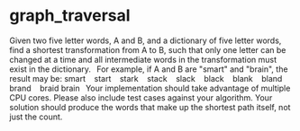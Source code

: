 # graph_traversal
Given two five letter words, A and B, and a dictionary of five letter words,
find a shortest transformation from A to B, such that only one letter can be
changed at a time and all intermediate words in the transformation must exist in the dictionary.
 
For example, if A and B are "smart" and "brain", the result may be:
smart
    start
    stark
    stack
    slack
    black
    blank
    bland
    brand
    braid
brain
 
Your implementation should take advantage of multiple CPU cores.
Please also include test cases against your algorithm.
Your solution should produce the words that make up the shortest path itself, not just the count.